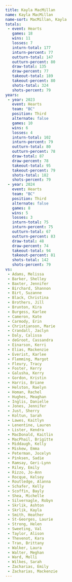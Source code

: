 ```yaml
---
title: Kayla MacMillan
name: Kayla MacMillan
name-sort: MacMillan, Kayla
totals:
 - event: Hearts
   games: 18
   wins: 11
   losses: 7
   inturn-total: 177
   inturn-percent: 77
   outturn-total: 147
   outturn-percent: 80
   draw-total: 135
   draw-percent: 77
   takeout-total: 189
   takeout-percent: 80
   shots-total: 324
   shots-percent: 79
years:
 - year: 2023
   event: Hearts
   team: "BC"
   position: Third
   alternate: false
   games: 10
   wins: 6
   losses: 4
   inturn-total: 102
   inturn-percent: 79
   outturn-total: 80
   outturn-percent: 78
   draw-total: 87
   draw-percent: 78
   takeout-total: 95
   takeout-percent: 79
   shots-total: 182
   shots-percent: 79
 - year: 2024
   event: Hearts
   team: "BC"
   position: Third
   alternate: false
   games: 8
   wins: 5
   losses: 3
   inturn-total: 75
   inturn-percent: 75
   outturn-total: 67
   outturn-percent: 83
   draw-total: 48
   draw-percent: 74
   takeout-total: 94
   takeout-percent: 81
   shots-total: 142
   shots-percent: 79
vs:
 - Adams, Melissa
 - Barker, Shelley
 - Baxter, Jennifer
 - Birchard, Shannon
 - Birt, Suzanne
 - Black, Christina
 - Brothers, Jill
 - Brunton, Kira
 - Burgess, Karlee
 - Cameron, Kate
 - Carmody, Erin
 - Christianson, Marie
 - Crandall, Jaclyn
 - Daly, Calissa
 - deGroot, Cassandra
 - Einarson, Kerri
 - Elias, Mackenzie
 - Everist, Karlee
 - Flemming, Margot
 - Fleury, Tracy
 - Foster, Kerry
 - Galusha, Kerry
 - Gordon, Kristin
 - Harris, Briane
 - Helston, Raelyn
 - Homan, Rachel
 - Hughes, Meaghan
 - Inglis, Danielle
 - Jones, Jennifer
 - Just, Sherry
 - Koltun, Sarah
 - Lawes, Kaitlyn
 - Lenentine, Lauren
 - Lister, Kendra
 - MacDonald, Kaitlin
 - MacPhail, Brigitte
 - Middaugh, Kelly
 - Miskew, Emma
 - Peterman, Jocelyn
 - Pinksen, Sadie
 - Ramsay, Geri-Lynn
 - Riley, Emily
 - Rizzo, Jo-Ann
 - Rocque, Kelsey
 - Routledge, Alanna
 - Schafer, Kelly
 - Scoffin, Bayly
 - Shea, Michelle
 - Silvernagle, Robyn
 - Skrlik, Ashton
 - Skrlik, Kayla
 - Smith, Heather
 - St-Georges, Laurie
 - Strong, Helen
 - Sweeting, Val
 - Taylor, Alison
 - Thevenot, Kara
 - Tran, Brittany
 - Walker, Laura
 - Walter, Meghan
 - Ward, Molli
 - Wilkes, Sarah
 - Zacharias, Emily
 - Zacharias, Mackenzie
---
```

